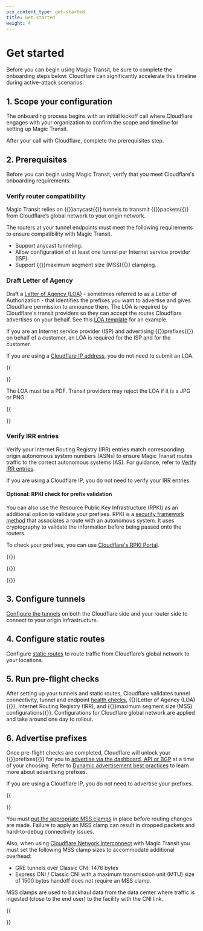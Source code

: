 ```yaml
---
pcx_content_type: get-started
title: Get started
weight: 4
---
```


# Get started

Before you can begin using Magic Transit, be sure to complete the onboarding steps below. Cloudflare can significantly accelerate this timeline during active-attack scenarios.

## ​​1. Scope your configuration

The onboarding process begins with an initial kickoff call where Cloudflare engages with your organization to confirm the scope and timeline for setting up Magic Transit.

After your call with Cloudflare, complete the prerequisites step.

## 2. Prerequisites

Before you can begin using Magic Transit, verify that you meet Cloudflare's onboarding requirements.

### Verify router compatibility

Magic Transit relies on {{<glossary-tooltip term_id="anycast">}}anycast{{</glossary-tooltip>}} tunnels to transmit {{<glossary-tooltip term_id="data packet">}}packets{{</glossary-tooltip>}} from Cloudflare’s global network to your origin network.

The routers at your tunnel endpoints must meet the following requirements to ensure compatibility with Magic Transit.

- Support anycast tunneling.
- Allow configuration of at least one tunnel per Internet service provider (ISP).
- Support {{<glossary-tooltip term_id="maximum segment size (MSS)">}}maximum segment size (MSS){{</glossary-tooltip>}} clamping.

### Draft Letter of Agency

Draft a [Letter of Agency (LOA)](/byoip/concepts/loa/) - sometimes referred to as a Letter of Authorization - that identifies the prefixes you want to advertise and gives Cloudflare permission to announce them. The LOA is required by Cloudflare's transit providers so they can accept the routes Cloudflare advertises on your behalf. See this [LOA template](/byoip/concepts/loa/) for an example.

If you are an Internet service provider (ISP) and advertising {{<glossary-tooltip term_id="prefix">}}prefixes{{</glossary-tooltip>}} on behalf of a customer, an LOA is required for the ISP and for the customer.

If you are using a [Cloudflare IP address](/magic-transit/cloudflare-ips/), you do not need to submit an LOA.

{{<Aside type="note" header="Note">}}

The LOA must be a PDF. Transit providers may reject the LOA if it is a JPG or PNG.

{{</Aside>}}

### Verify IRR entries

Verify your Internet Routing Registry (IRR) entries match corresponding origin autonomous system numbers (ASNs) to ensure Magic Transit routes traffic to the correct autonomous systems (AS). For guidance, refer to [Verify IRR entries](/byoip/concepts/irr-entries/best-practices/#verify-an-irr-entry).

If you are using a Cloudflare IP, you do not need to verify your IRR entries.

#### Optional: RPKI check for prefix validation

You can also use the Resource Public Key Infrastructure (RPKI) as an additional option to validate your prefixes. RPKI is a [security framework method](https://blog.cloudflare.com/rpki/) that associates a route with an autonomous system. It uses cryptography to validate the information before being passed onto the routers.

To check your prefixes, you can use [Cloudflare's RPKI Portal](https://rpki.cloudflare.com/?view=validator).

{{<render file="prerequisites/_maximum-segment-size.md" withParameters="Magic Transit;;To accommodate the additional header data, you must set the MSS value to 1436 bytes at your physical egress interfaces — not the tunnel interfaces. For Magic Transit egress traffic, the MSS should be set via the tunnel’s interface for egress traffic.">}}

{{<render file="prerequisites/_clear-dont-fragment.md">}}

{{<render file="prerequisites/_router-vendor-guidelines-mss-settings-origin.md">}}


## 3. Configure tunnels

[Configure the tunnels](/magic-transit/how-to/configure-tunnels/) on both the Cloudflare side and your router side to connect to your origin infrastructure.

## 4. Configure static routes

Configure [static routes](/magic-transit/how-to/configure-static-routes/) to route traffic from Cloudflare’s global network to your locations.

## 5. Run pre-flight checks

After setting up your tunnels and static routes, Cloudflare validates tunnel connectivity, tunnel and endpoint [health checks](/magic-transit/reference/tunnel-health-checks/#tunnel-health-checks), {{<glossary-tooltip term_id="letter of agency">}}Letter of Agency (LOA){{</glossary-tooltip>}}, Internet Routing Registry (IRR), and {{<glossary-tooltip term_id="maximum segment size (MSS)">}}maximum segment size (MSS) configurations{{</glossary-tooltip>}}. Configurations for Cloudflare global network are applied and take around one day to rollout.

## 6. Advertise prefixes

Once pre-flight checks are completed, Cloudflare will unlock your {{<glossary-tooltip term_id="prefix">}}prefixes{{</glossary-tooltip>}} for you to [advertise via the dashboard, API or BGP](/magic-transit/how-to/advertise-prefixes/) at a time of your choosing. Refer to [Dynamic advertisement best practices](/byoip/concepts/dynamic-advertisement/best-practices/) to learn more about advertising prefixes.

If you are using a Cloudflare IP, you do not need to advertise your prefixes.

{{<Aside type="warning" header="Important">}}

You must [put the appropriate MSS clamps](#set-maximum-segment-size) in place before routing changes are made. Failure to apply an MSS clamp can result in dropped packets and hard-to-debug connectivity issues.

Also, when using [Cloudflare Network Interconnect](/magic-transit/network-interconnect/) with Magic Transit you must set the following MSS clamp sizes to accommodate additional overhead:

- GRE tunnels over Classic CNI: 1476 bytes
- Express CNI / Classic CNI with a maximum transmission unit (MTU) size of 1500 bytes handoff does not require an MSS clamp.

MSS clamps are used to backhaul data from the data center where traffic is ingested (close to the end user) to the facility with the CNI link.

{{</Aside>}}
